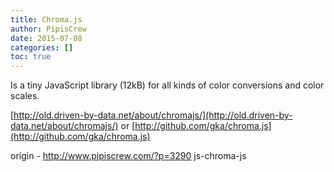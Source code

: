 ```yaml
---
title: Chroma.js
author: PipisCrew
date: 2015-07-08
categories: []
toc: true
---
```


Is a tiny JavaScript library (12kB) for all kinds of color conversions and color scales.

[http://old.driven-by-data.net/about/chromajs/](http://old.driven-by-data.net/about/chromajs/)
or
[http://github.com/gka/chroma.js](http://github.com/gka/chroma.js)

origin - http://www.pipiscrew.com/?p=3290 js-chroma-js